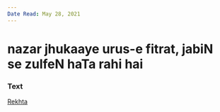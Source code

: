 ```yaml
---
Date Read: May 28, 2021
---
```


# nazar jhukaaye urus-e fitrat, jabiN se zulfeN haTa rahi hai

### Text
[Rekhta](https://urdushahkar.org/albeli-subah-josh/)

